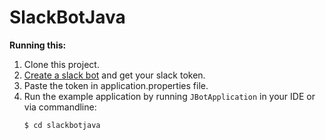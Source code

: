 # SlackBotJava
**Running this:**
  
1. Clone this project.
2. [Create a slack bot](https://my.slack.com/services/new/bot) and get your slack token.  
3. Paste the token in application.properties file.  
4. Run the example application by running `JBotApplication` in your IDE or via commandline: 
    ```bash
    $ cd slackbotjava
